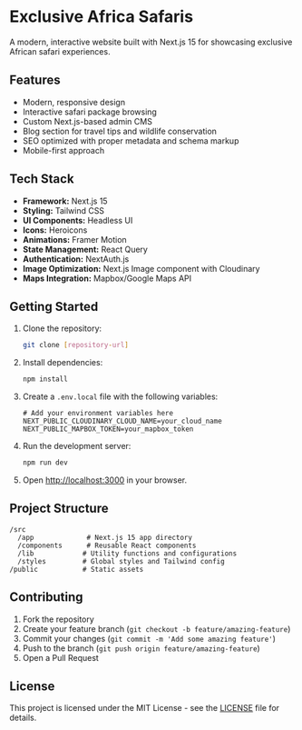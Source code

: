 # Exclusive Africa Safaris

A modern, interactive website built with Next.js 15 for showcasing exclusive African safari experiences.

## Features

- Modern, responsive design
- Interactive safari package browsing
- Custom Next.js-based admin CMS
- Blog section for travel tips and wildlife conservation
- SEO optimized with proper metadata and schema markup
- Mobile-first approach

## Tech Stack

- **Framework:** Next.js 15
- **Styling:** Tailwind CSS
- **UI Components:** Headless UI
- **Icons:** Heroicons
- **Animations:** Framer Motion
- **State Management:** React Query
- **Authentication:** NextAuth.js
- **Image Optimization:** Next.js Image component with Cloudinary
- **Maps Integration:** Mapbox/Google Maps API

## Getting Started

1. Clone the repository:
   ```bash
   git clone [repository-url]
   ```

2. Install dependencies:
   ```bash
   npm install
   ```

3. Create a `.env.local` file with the following variables:
   ```
   # Add your environment variables here
   NEXT_PUBLIC_CLOUDINARY_CLOUD_NAME=your_cloud_name
   NEXT_PUBLIC_MAPBOX_TOKEN=your_mapbox_token
   ```

4. Run the development server:
   ```bash
   npm run dev
   ```

5. Open [http://localhost:3000](http://localhost:3000) in your browser.

## Project Structure

```
/src
  /app             # Next.js 15 app directory
  /components      # Reusable React components
  /lib            # Utility functions and configurations
  /styles         # Global styles and Tailwind config
/public           # Static assets
```

## Contributing

1. Fork the repository
2. Create your feature branch (`git checkout -b feature/amazing-feature`)
3. Commit your changes (`git commit -m 'Add some amazing feature'`)
4. Push to the branch (`git push origin feature/amazing-feature`)
5. Open a Pull Request

## License

This project is licensed under the MIT License - see the [LICENSE](LICENSE) file for details.
